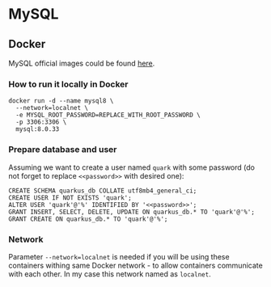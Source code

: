 MySQL
=

## Docker

MySQL official images could be found [here](https://hub.docker.com/_/mysql).

### How to run it locally in Docker

```shell
docker run -d --name mysql8 \
  --network=localnet \
  -e MYSQL_ROOT_PASSWORD=REPLACE_WITH_ROOT_PASSWORD \
  -p 3306:3306 \
  mysql:8.0.33
```

### Prepare database and user

Assuming we want to create a user named `quark` with some password (do not forget to replace `<<password>>` with desired one):

```mysql
CREATE SCHEMA quarkus_db COLLATE utf8mb4_general_ci;
CREATE USER IF NOT EXISTS 'quark';
ALTER USER 'quark'@'%' IDENTIFIED BY '<<password>>';
GRANT INSERT, SELECT, DELETE, UPDATE ON quarkus_db.* TO 'quark'@'%';
GRANT CREATE ON quarkus_db.* TO 'quark'@'%';
```

### Network

Parameter `--network=localnet` is needed if you will be using these containers withing same Docker network - to allow
containers communicate with each other. In my case this network named as `localnet`.
